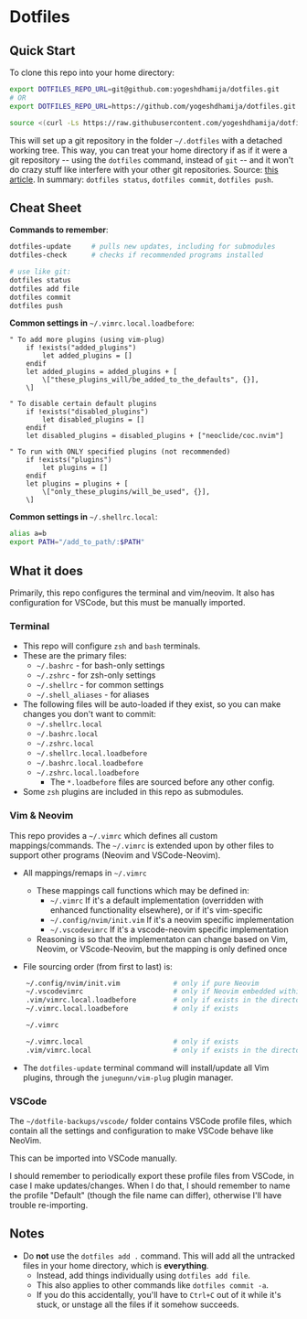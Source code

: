 # Dotfiles

## Quick Start

To clone this repo into your home directory:

```bash
export DOTFILES_REPO_URL=git@github.com:yogeshdhamija/dotfiles.git
# OR
export DOTFILES_REPO_URL=https://github.com/yogeshdhamija/dotfiles.git

source <(curl -Ls https://raw.githubusercontent.com/yogeshdhamija/dotfiles/master/dotfile-scripts/setup-dotfiles-environment.sh)
```

This will set up a git repository in the folder `~/.dotfiles` with a detached working tree. This way, you can treat your home directory if as if it were a git repository -- using the `dotfiles` command, instead of `git` -- and it won't do crazy stuff like interfere with your other git repositories. Source: [this article](https://developer.atlassian.com/blog/2016/02/best-way-to-store-dotfiles-git-bare-repo/). In summary: `dotfiles status`, `dotfiles commit`, `dotfiles push`.

## Cheat Sheet

**Commands to remember**:
```bash
dotfiles-update     # pulls new updates, including for submodules
dotfiles-check      # checks if recommended programs installed

# use like git:
dotfiles status
dotfiles add file
dotfiles commit
dotfiles push
```

**Common settings in** `~/.vimrc.local.loadbefore`:
```viml
" To add more plugins (using vim-plug)
    if !exists("added_plugins")
        let added_plugins = []
    endif
    let added_plugins = added_plugins + [
        \["these_plugins_will/be_added_to_the_defaults", {}],
    \]

" To disable certain default plugins
    if !exists("disabled_plugins")
        let disabled_plugins = []
    endif
    let disabled_plugins = disabled_plugins + ["neoclide/coc.nvim"]

" To run with ONLY specified plugins (not recommended)
    if !exists("plugins")
        let plugins = []
    endif
    let plugins = plugins + [
        \["only_these_plugins/will_be_used", {}],
    \]
```

**Common settings in** `~/.shellrc.local`:
```bash
alias a=b
export PATH="/add_to_path/:$PATH"
```

## What it does

Primarily, this repo configures the terminal and vim/neovim. It also has configuration for VSCode, but this must be manually imported.

### Terminal

- This repo will configure `zsh` and `bash` terminals.
- These are the primary files:
    - `~/.bashrc` - for bash-only settings
    - `~/.zshrc` - for zsh-only settings
    - `~/.shellrc` - for common settings
    - `~/.shell_aliases` - for aliases
- The following files will be auto-loaded if they exist, so you can make changes you don't want to commit:
    - `~/.shellrc.local`
    - `~/.bashrc.local`
    - `~/.zshrc.local`
    - `~/.shellrc.local.loadbefore`
    - `~/.bashrc.local.loadbefore`
    - `~/.zshrc.local.loadbefore`
        - The `*.loadbefore` files are sourced before any other config.
- Some `zsh` plugins are included in this repo as submodules.

### Vim & Neovim

This repo provides a `~/.vimrc` which defines all custom mappings/commands. The `~/.vimrc` is extended upon by other files to support other programs (Neovim and VSCode-Neovim).

- All mappings/remaps in `~/.vimrc`
    - These mappings call functions which may be defined in:
        -  `~/.vimrc` If it's a default implementation (overridden with enhanced functionality elsewhere), or if it's vim-specific
        -  `~/.config/nvim/init.vim` If it's a neovim specific implementation
        -  `~/.vscodevimrc` If it's a vscode-neovim specific implementation
    - Reasoning is so that the implementaton can change based on Vim, Neovim, or VScode-Neovim, but the mapping is only defined once

- File sourcing order (from first to last) is:

```bash
    ~/.config/nvim/init.vim             # only if pure Neovim
    ~/.vscodevimrc                      # only if Neovim embedded within VSCode
    .vim/vimrc.local.loadbefore         # only if exists in the directory vim/nvim was launched from
    ~/.vimrc.local.loadbefore           # only if exists

    ~/.vimrc

    ~/.vimrc.local                      # only if exists
    .vim/vimrc.local                    # only if exists in the directory nvim/vim was launched from
```

- The `dotfiles-update` terminal command will install/update all Vim plugins, through the `junegunn/vim-plug` plugin manager.

### VSCode

The `~/dotfile-backups/vscode/` folder contains VSCode profile files, which contain all the settings and configuration to make VSCode behave like NeoVim.

This can be imported into VSCode manually.

I should remember to periodically export these profile files from VSCode, in case I make updates/changes. When I do that, I should remember to name the profile "Default" (though the file name can differ), otherwise I'll have trouble re-importing.

## Notes

- Do **not** use the `dotfiles add .` command. This will add all the untracked files in your home directory, which is **everything**.
    - Instead, add things individually using `dotfiles add file`.
    - This also applies to other commands like `dotfiles commit -a`.
    - If you do this accidentally, you'll have to `Ctrl+C` out of it while it's stuck, or unstage all the files if it somehow succeeds.

